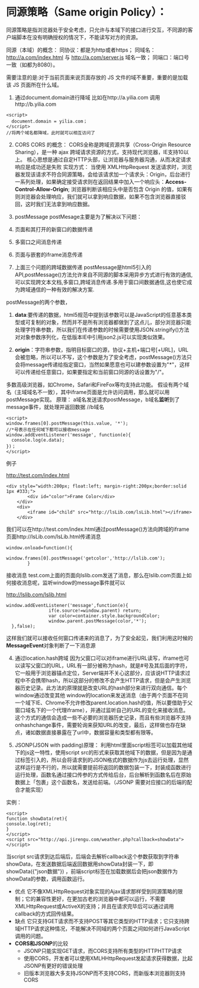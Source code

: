 # 同源策略（Same origin Policy）：
同源策略是指浏览器处于安全考虑，只允许与本域下的接口进行交互，不同源的客户端脚本在没有明确授权的情况下，不能读写对方的资源。

同源（本域）的概念：
同协议：都是为http或者https；
同域名：http://a.com/index.html 与 http://a.com/server.js 域名一致；
同端口：端口号一致（如都为8080）。

需要注意的是:对于当前页面来说页面存放的 JS 文件的域不重要，重要的是加载该 JS 页面所在什么域。

1. 通过document.domain进行降域
比如在http://a.yilia.com 调用http://b.yilia.com
```
<script>
  document.domain = yilia.com；
</script>
//将两个域名都降域，此时就可以相互访问了
```
2. CORS
CORS 的概念：
CORS全称是跨域资源共享（Cross-Origin Resource Sharing），是一种 ajax 跨域请求资源的方式，支持现代浏览器，IE支持10以上。
核心思想是通过自定HTTP头部，让浏览器与服务器沟通，从而决定请求响应是成功还是失败
实现方式：
当使用 XMLHttpRequest 发送请求时，浏览器发现该请求不符合同源策略，会给该请求加一个请求头：Origin，后台进行一系列处理，如果确定接受请求则在返回结果中加入一个响应头：**Access-Control-Allow-Origin**; 浏览器判断该相应头中是否包含 Origin 的值，如果有则浏览器会处理响应，我们就可以拿到响应数据，如果不包含浏览器直接驳回，这时我们无法拿到响应数据。

3. postMessage
postMesage主要是为了解决以下问题：
  1. 页面和其打开的新窗口的数据传递
  2. 多窗口之间消息传递
  3. 页面与嵌套的iframe消息传递
  4. 上面三个问题的跨域数据传递
postMessage是html5引入的API,postMessage()方法允许来自不同源的脚本采用异步方式进行有效的通信,可以实现跨文本文档,多窗口,跨域消息传递.多用于窗口间数据通信,这也使它成为跨域通信的一种有效的解决方案.

postMessage的两个参数，
  1. **data**:要传递的数据，html5规范中提到该参数可以是JavaScript的任意基本类型或可复制的对象，然而并不是所有浏览器都做到了这点儿，部分浏览器只能处理字符串参数，所以我们在传递参数的时候需要使用JSON.stringify()方法对对象参数序列化，在低版本IE中引用json2.js可以实现类似效果。

  2. **origin**：字符串参数，指明目标窗口的源，协议+主机+端口号[+URL]，URL会被忽略，所以可以不写，这个参数是为了安全考虑，postMessage()方法只会将message传递给指定窗口，当然如果愿意也可以建参数设置为"*"，这样可以传递给任意窗口，如果要指定和当前窗口同源的话设置为"/"。

多数高级浏览器，如Chrome，Safari和FireFox等均支持此功能。
假设有两个域名（主域域名不一致），其中iframe页面是允许访问调用，那么就可以用postMessage实现。
原理：
a域名发送请求postMessage，b域名**监听**到了message事件，就处理并返回数据
//b域名
```
<script>
window.frames[0].postMessage(this.value, '*');
//*号表示在任何域下都可以接收message
window.addEventListener('message', function(e){
  console.log(e.data);
})；
</script>
```
例子

http://test.com/index.html

```
<div style="width:200px; float:left; margin-right:200px;border:solid 1px #333;">
        <div id="color">Frame Color</div>
    </div>
    <div>
        <iframe id="child" src="http://lsLib.com/lsLib.html"></iframe>
    </div>
```
 

我们可以在http://test.com/index.html通过postMessage()方法向跨域的iframe页面http://lsLib.com/lsLib.html传递消息
```
window.onload=function(){
            window.frames[0].postMessage('getcolor','http://lslib.com');
        }
```
接收消息
test.com上面的页面向lslib.com发送了消息，那么在lslib.com页面上如何接收消息呢，监听window的message事件就可以

http://lslib.com/lslib.html
```
window.addEventListener('message',function(e){
                if(e.source!=window.parent) return;
                var color=container.style.backgroundColor;
                window.parent.postMessage(color,'*');
  },false);
```
这样我们就可以接收任何窗口传递来的消息了，为了安全起见，我们利用这时候的**MessageEvent**对象判断了一下消息源

4. 通过location.hash跨域
因为父窗口可以对iframe进行URL读写，iframe也可以读写父窗口的URL，URL有一部分被称为hash，就是#号及其后面的字符，它一般用于浏览器锚点定位，Server端并不关心这部分，应该说HTTP请求过程中不会携带hash，所以这部分的修改不会产生HTTP请求，但是会产生浏览器历史记录。此方法的原理就是改变URL的hash部分来进行双向通信。每个window通过改变其他 window的location来发送消息（由于两个页面不在同一个域下IE、Chrome不允许修改parent.location.hash的值，所以要借助于父窗口域名下的一个代理iframe），并通过监听自己的URL的变化来接收消息。这个方式的通信会造成一些不必要的浏览器历史记录，而且有些浏览器不支持onhashchange事件，需要轮询来获知URL的改变，最后，这样做也存在缺点，诸如数据直接暴露在了url中，数据容量和类型都有限等。

5. JSONP(JSON with padding)原理：
利用html里面script标签可以加载其他域下的js这一特性，使用script src的形式来获取其他域下的数据，但是因为是通过标签引入的，所以会将请求到的JSON格式的数据作为js去运行处理，显然这样运行是不行的，所以就需要提前将返回的数据包装一下，封装成函数进行运行处理，函数名通过接口传参的方式传给后台，后台解析到函数名后在原始数据上「包裹」这个函数名，发送给前端。（JSONP 需要对应接口的后端的配合才能实现）

实例：
```
<script>
function showData(ret){
console.log(ret);
}
</script>
<script src="http://api.jirengu.com/weather.php?callback=showData"></script>
```
当script src请求到达后端后，后端会去解析callback这个参数获取到字符串showData，在发送数据后端返回数据用showData封装一下，即 showData({"json数据"}) ，前端script标签在加载数据后会把json数据作为showData的参数，调用函数运行。
- 优点 它不像XMLHttpRequest对象实现的Ajax请求那样受到同源策略的限制；它的兼容性更好，在更加古老的浏览器中都可以运行，不需要XMLHttpRequest或ActiveX的支持；并且在请求完毕后可以通过调用callback的方式回传结果。
- 缺点 它只支持GET请求而不支持POST等其它类型的HTTP请求；它只支持跨域HTTP请求这种情况，不能解决不同域的两个页面之间如何进行JavaScript调用的问题。
- **CORS和JSONP**的比较
    - JSONP只能实现GET请求，而CORS支持所有类型的HTTPHTTP请求
    - 使用CORS，开发者可以使用XMLHHttpRequest发起请求获得数据，比起JSONP有更好的错误处理
    - 旧版本浏览器大多支持JSONP而不支持CORS，而新版本浏览器则支持CORS
